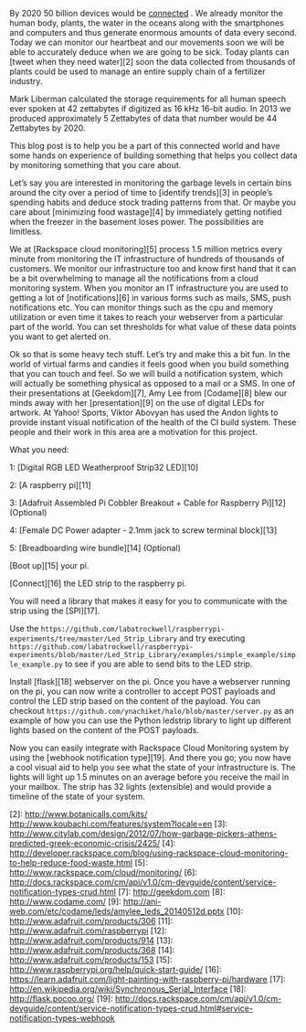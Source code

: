By 2020 50 billion devices would be [connected][1] . We already monitor the human body, plants, the water in the oceans along with the smartphones and computers and thus generate enormous amounts of data every second. Today we can monitor our heartbeat and our movements soon we will be able to accurately deduce when we are going to be sick. Today plants can [tweet when they need water][2] soon the data collected from thousands of plants could be used to manage an entire supply chain of a fertilizer industry. 

Mark Liberman calculated the storage requirements for all human speech ever spoken at 42 zettabytes if digitized as 16 kHz 16-bit audio. In 2013 we produced approximately 5 Zettabytes of data that number would be 44 Zettabytes by 2020.


This blog post is to help you be a part of this connected world and have some hands on experience of building something that helps you collect data by monitoring something that you care about.

Let’s say you are interested in monitoring the garbage levels in certain bins around the city over a period of time to [identify trends][3] in people’s spending habits and deduce stock trading patterns from that. Or maybe you care about [minimizing food wastage][4] by immediately getting notified when the freezer in the basement loses power. The possibilities are limitless. 

We at [Rackspace cloud monitoring][5] process 1.5 million metrics every minute from monitoring the IT infrastructure of hundreds of thousands of customers. We monitor our infrastructure too and know first hand that it can be a bit overwhelming to manage all the notifications from a cloud monitoring system. When you monitor an IT infrastructure you are used to getting a lot of [notifications][6] in various forms such as mails, SMS, push notifications etc. You can monitor things such as the cpu and memory utilization or even time it takes to reach your webserver from a particular part of the world. You can set thresholds for what value of these data points you want to get alerted on. 

Ok so that is some heavy tech stuff. Let’s try and make this a bit fun. In the world of virtual farms and candies it feels good when you build something that you can touch and feel. So we will build a notification system, which will actually be something physical as opposed to a mail or a SMS.  In one of their presentations at [Geekdom][7], Amy Lee from [Codame][8] blew our minds away with her [presentation][9] on the use of digital LEDs for artwork. At Yahoo! Sports, Viktor Abovyan has used the Andon lights to provide instant visual notification of the health of the CI build system. These people and their work in this area are a motivation for this project.

What you need:

1: [Digital RGB LED Weatherproof Strip32 LED][10] 

2: [A raspberry pi][11]

3: [Adafruit Assembled Pi Cobbler Breakout + Cable for Raspberry Pi][12] (Optional)

4: [Female DC Power adapter - 2.1mm jack to screw terminal block][13]

5: [Breadboarding wire bundle][14] (Optional)


[Boot up][15] your pi.

[Connect][16] the LED strip to the raspberry pi.

You will need a library that makes it easy for you to communicate with the strip using the [SPI][17].  


Use the `https://github.com/labatrockwell/raspberrypi-experiments/tree/master/Led_Strip_Library` and try executing `https://github.com/labatrockwell/raspberrypi-experiments/blob/master/Led_Strip_Library/examples/simple_example/simple_example.py` to see if you are able to send bits to the LED strip.

Install [flask][18] webserver on the pi. Once you have a webserver running on the pi, you can now write a controller to accept POST payloads and control the LED strip based on the content of the payload. You can checkout `https://github.com/ynachiket/halo/blob/master/server.py` as an example of how you can use the Python ledstrip library to light up different lights based on the content of the POST payloads.

Now you can easily integrate with Rackspace Cloud Monitoring system by using the [webhook notification type][19]. And there you go; you now have a cool visual aid to help you see what the state of your infrastructure is. The lights will light up 1.5 minutes on an average before you receive the mail in your mailbox. The strip has 32 lights (extensible) and would provide a timeline of the state of your system.

[1]: http://share.cisco.com/internet-of-things.html
[2]: http://www.botanicalls.com/kits/ http://www.koubachi.com/features/system?locale=en
[3]: http://www.citylab.com/design/2012/07/how-garbage-pickers-athens-predicted-greek-economic-crisis/2425/
[4]: http://developer.rackspace.com/blog/using-rackspace-cloud-monitoring-to-help-reduce-food-waste.html
[5]: http://www.rackspace.com/cloud/monitoring/
[6]: http://docs.rackspace.com/cm/api/v1.0/cm-devguide/content/service-notification-types-crud.html
[7]: http://geekdom.com
[8]: http://www.codame.com/
[9]: http://ani-web.com/etc/codame/leds/amylee_leds_20140512d.pptx
[10]: http://www.adafruit.com/products/306
[11]: http://www.adafruit.com/raspberrypi
[12]: http://www.adafruit.com/products/914
[13]: http://www.adafruit.com/products/368
[14]: http://www.adafruit.com/products/153
[15]: http://www.raspberrypi.org/help/quick-start-guide/
[16]: https://learn.adafruit.com/light-painting-with-raspberry-pi/hardware
[17]: http://en.wikipedia.org/wiki/Synchronous_Serial_Interface
[18]: http://flask.pocoo.org/
[19]: http://docs.rackspace.com/cm/api/v1.0/cm-devguide/content/service-notification-types-crud.html#service-notification-types-webhook

